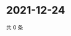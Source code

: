 # 2021-12-24

共 0 条

<!-- BEGIN WEIBO -->
<!-- 最后更新时间 Fri Dec 24 2021 10:30:56 GMT+0800 (China Standard Time) -->

<!-- END WEIBO -->
